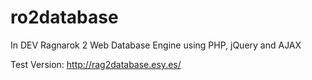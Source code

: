 # ro2database

In DEV Ragnarok 2 Web Database Engine using PHP, jQuery and AJAX

Test Version: http://rag2database.esy.es/
